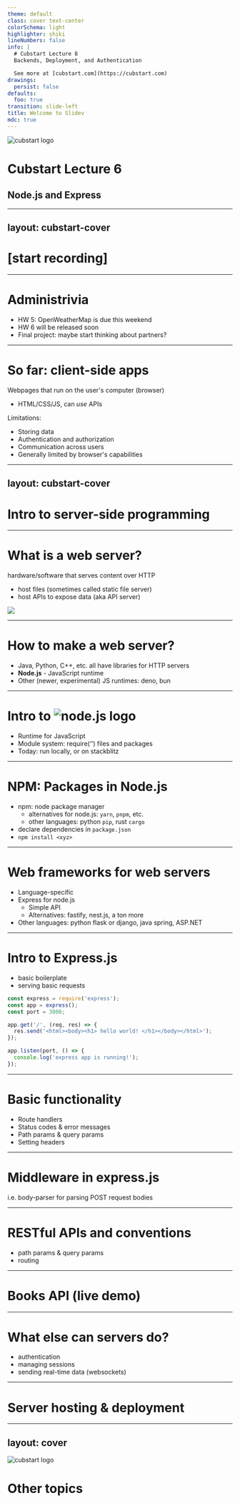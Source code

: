```yaml
---
theme: default
class: cover text-center
colorSchema: light
highlighter: shiki
lineNumbers: false
info: |
  # Cubstart Lecture 8
  Backends, Deployment, and Authentication

  See more at [cubstart.com](https://cubstart.com)
drawings:
  persist: false
defaults:
  foo: true
transition: slide-left
title: Welcome to Slidev
mdc: true
---
```


<img class="w-24 m-auto mb-8" src="/images/cubstart-logo.png" alt="cubstart logo" />

# Cubstart Lecture 6

## Node.js and Express


---
layout: cubstart-cover
---

# \[start recording\]


---

# Administrivia

<v-clicks>

- HW 5: OpenWeatherMap is due this weekend
- HW 6 will be released soon
- Final project: maybe start thinking about partners?

</v-clicks>


---

# So far: client-side apps
<div />

<v-clicks>

Webpages that run on the user's computer (browser)

  - HTML/CSS/JS, can *use* APIs

Limitations:
  - Storing data
  - Authentication and authorization
  - Communication across users
  - Generally limited by browser's capabilities

</v-clicks>


---
layout: cubstart-cover
---

# Intro to server-side programming

---

# What is a web server?
<!-- <div /> -->

hardware/software that serves content over HTTP

<v-clicks>

- host files (sometimes called static file server)
- host APIs to expose data (aka API server)

</v-clicks>

<img class="mt-16 h-48" src="https://geobgu.xyz/web-mapping/images/web-server.png">


---

# How to make a web server?

<v-clicks>

- Java, Python, C++, etc. all have libraries for HTTP servers
- **Node.js** - JavaScript runtime
- Other (newer, experimental) JS runtimes: deno, bun

</v-clicks>

<!-- - TypeScript is also often used:
  - superset of JS that adds type-checking
  - “transpiles” down to JS (can be run by any JS runtime - nodejs, browser, etc.) -->


---

# Intro to <img class="ml-2 w-24 inline" alt="node.js logo" src="https://upload.wikimedia.org/wikipedia/commons/thumb/d/d9/Node.js_logo.svg/2560px-Node.js_logo.svg.png">

- Runtime for JavaScript
- Module system: require(‘’) files and packages
- Today: run locally, or on stackblitz


<!--
- boot up stackblitz
- basic node.js example -->


---

# NPM: Packages in Node.js
- npm: node package manager
  - alternatives for node.js: `yarn`, `pnpm`, etc.
  - other languages: python `pip`, rust `cargo`
- declare dependencies in `package.json`
- `npm install <xyz>`

---

# Web frameworks for web servers
- Language-specific
- Express for node.js
  - Simple API
  - Alternatives: fastify, nest.js, a ton more
- Other languages: python flask or django, java spring, ASP.NET

---

# Intro to Express.js

- basic boilerplate
- serving basic requests


```js
const express = require('express');
const app = express();
const port = 3000;

app.get('/', (req, res) => {
  res.send('<html><body><h1> hello world! </h1></body></html>');
});

app.listen(port, () => {
  console.log('express app is running!');
});
```

---

# Basic functionality

- Route handlers
- Status codes & error messages
- Path params & query params
- Setting headers

---

# Middleware in express.js

i.e. body-parser for parsing POST request bodies


---

# RESTful APIs and conventions

- path params & query params
- routing

---
# Books API (live demo)


---

# What else can servers do?

- authentication
- managing sessions
- sending real-time data (websockets)

---

# Server hosting & deployment

---
layout: cover
---

<div class="flex items-center">

<img class="w-20 ml-12 mr-12 mb-4" src="/images/cubstart-logo.png" alt="cubstart logo" />

# Other topics

</div>

